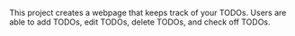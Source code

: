 This project creates a webpage that keeps track of your TODOs. Users are able to add TODOs, edit TODOs, delete TODOs, and check off TODOs.
